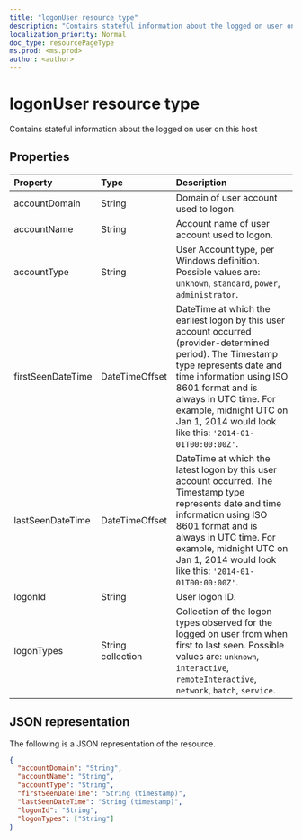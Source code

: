 ```yaml
---
title: "logonUser resource type"
description: "Contains stateful information about the logged on user on this host"
localization_priority: Normal
doc_type: resourcePageType
ms.prod: <ms.prod>
author: <author>
---
```


# logonUser resource type

Contains stateful information about the logged on user on this host

## Properties

| Property   | Type |Description|
|:---------------|:--------|:----------|
|accountDomain|String|Domain of user account used to logon.|
|accountName|String|Account name of user account used to logon.|
|accountType|String|User Account type, per Windows definition. Possible values are: `unknown`, `standard`, `power`, `administrator`.|
|firstSeenDateTime|DateTimeOffset|DateTime at which the earliest logon by this user account occurred (provider-determined period). The Timestamp type represents date and time information using ISO 8601 format and is always in UTC time. For example, midnight UTC on Jan 1, 2014 would look like this: `'2014-01-01T00:00:00Z'`.|
|lastSeenDateTime|DateTimeOffset|DateTime at which the latest logon by this user account occurred. The Timestamp type represents date and time information using ISO 8601 format and is always in UTC time. For example, midnight UTC on Jan 1, 2014 would look like this: `'2014-01-01T00:00:00Z'`.|
|logonId|String|User logon ID.|
|logonTypes|String collection|Collection of the logon types observed for the logged on user from when first to last seen. Possible values are: `unknown`, `interactive`, `remoteInteractive`, `network`, `batch`, `service`.|

## JSON representation

The following is a JSON representation of the resource.

<!-- {
  "blockType": "resource",
  "optionalProperties": [

  ],
  "@odata.type": "microsoft.graph.logonUser"
}-->

```json
{
  "accountDomain": "String",
  "accountName": "String",
  "accountType": "String",
  "firstSeenDateTime": "String (timestamp)",
  "lastSeenDateTime": "String (timestamp)",
  "logonId": "String",
  "logonTypes": ["String"]
}

```

<!-- uuid: 8fcb5dbc-d5aa-4681-8e31-b001d5168d79
2015-10-25 14:57:30 UTC -->
<!-- {
  "type": "#page.annotation",
  "description": "logonUser resource",
  "keywords": "",
  "section": "documentation",
  "tocPath": ""
}-->
